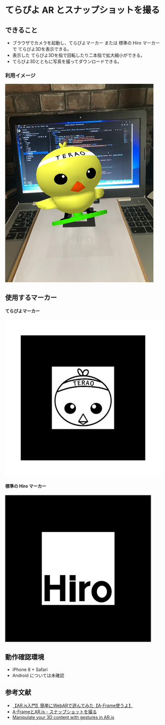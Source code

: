 # てらぴよ AR とスナップショットを撮る

## できること

- ブラウザでカメラを起動し、てらぴよマーカー または 標準の Hiro マーカーで てらぴよ3Dを表示できる。
- 表示した てらぴよ3Dを指で回転したり二本指で拡大縮小ができる。
- てらぴよ3Dとともに写真を撮ってダウンロードできる。

### 利用イメージ
![](./README/usage-image.png)

## 使用するマーカー

#### てらぴよマーカー
![](./marker/pattern-terapiyo.png)

#### 標準の Hiro マーカー
![](./README/Hiro_marker_ARjs.png)

## 動作確認環境

- iPhone 8 + Safari
- Android については未確認

## 参考文献

- [【AR.js入門】簡単にWebARで遊んでみた【A-Frame使うよ】](https://qiita.com/sakaryu/items/769a2a538baf7e4ee1c7?fbclid=IwAR2tRcrLUu5a5B6KY13qFANX1YI6Ep8f7Y_RLpKFAhYRzqBUaWRFlXmtZGY)
- [A-FrameとAR.js - スナップショットを撮る](https://qiita.com/fumix/items/7b3372688514c233068d?fbclid=IwAR0eboQ_uPPhGtohp9e2luS9OosOYetm2PF6OLYGoROMfFqamMucC362rpM)
- [Manipulate your 3D content with gestures in AR.js](https://medium.com/@fabiojcortes/manipulate-your-3d-content-with-gestures-in-ar-js-78da4c076607)